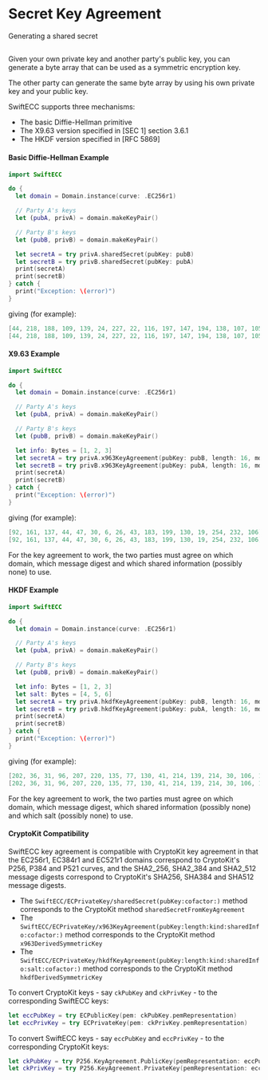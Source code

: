 # Secret Key Agreement

Generating a shared secret

## 

Given your own private key and another party's public key, you can generate a byte array that can be used as a symmetric encryption key.

The other party can generate the same byte array by using his own private key and your public key.

SwiftECC supports three mechanisms:

* The basic Diffie-Hellman primitive
* The X9.63 version specified in [SEC 1] section 3.6.1
* The HKDF version specified in [RFC 5869]

#### Basic Diffie-Hellman Example

```swift
import SwiftECC

do {
  let domain = Domain.instance(curve: .EC256r1)

  // Party A's keys
  let (pubA, privA) = domain.makeKeyPair()

  // Party B's keys
  let (pubB, privB) = domain.makeKeyPair()

  let secretA = try privA.sharedSecret(pubKey: pubB)
  let secretB = try privB.sharedSecret(pubKey: pubA)
  print(secretA)
  print(secretB)
} catch {
  print("Exception: \(error)")
}
```

giving (for example):

```swift
[44, 218, 188, 109, 139, 24, 227, 22, 116, 197, 147, 194, 138, 107, 105, 11, 236, 67, 236, 110, 42, 26, 250, 151, 111, 236, 60, 98, 210, 121, 243, 44]
[44, 218, 188, 109, 139, 24, 227, 22, 116, 197, 147, 194, 138, 107, 105, 11, 236, 67, 236, 110, 42, 26, 250, 151, 111, 236, 60, 98, 210, 121, 243, 44]
```

#### X9.63 Example

```swift
import SwiftECC

do {
  let domain = Domain.instance(curve: .EC256r1)

  // Party A's keys
  let (pubA, privA) = domain.makeKeyPair()

  // Party B's keys
  let (pubB, privB) = domain.makeKeyPair()

  let info: Bytes = [1, 2, 3]
  let secretA = try privA.x963KeyAgreement(pubKey: pubB, length: 16, md: .SHA2_256, sharedInfo: info)
  let secretB = try privB.x963KeyAgreement(pubKey: pubA, length: 16, md: .SHA2_256, sharedInfo: info)
  print(secretA)
  print(secretB)
} catch {
  print("Exception: \(error)")
}
```

giving (for example):

```swift
[92, 161, 137, 44, 47, 30, 6, 26, 43, 183, 199, 130, 19, 254, 232, 106]
[92, 161, 137, 44, 47, 30, 6, 26, 43, 183, 199, 130, 19, 254, 232, 106]
```

For the key agreement to work, the two parties must agree on which domain, which message digest and which shared information (possibly none) to use.

#### HKDF Example

```swift
import SwiftECC

do {
  let domain = Domain.instance(curve: .EC256r1)

  // Party A's keys
  let (pubA, privA) = domain.makeKeyPair()

  // Party B's keys
  let (pubB, privB) = domain.makeKeyPair()

  let info: Bytes = [1, 2, 3]
  let salt: Bytes = [4, 5, 6]
  let secretA = try privA.hkdfKeyAgreement(pubKey: pubB, length: 16, md: .SHA2_256, sharedInfo: info, salt: salt)
  let secretB = try privB.hkdfKeyAgreement(pubKey: pubA, length: 16, md: .SHA2_256, sharedInfo: info, salt: salt)
  print(secretA)
  print(secretB)
} catch {
  print("Exception: \(error)")
}
```

giving (for example):

```swift
[202, 36, 31, 96, 207, 220, 135, 77, 130, 41, 214, 139, 214, 30, 106, 180]
[202, 36, 31, 96, 207, 220, 135, 77, 130, 41, 214, 139, 214, 30, 106, 180]
```

For the key agreement to work, the two parties must agree on which domain, which message digest,
which shared information (possibly none) and which salt (possibly none) to use.

#### CryptoKit Compatibility

SwiftECC key agreement is compatible with CryptoKit key agreement
in that the EC256r1, EC384r1 and EC521r1 domains correspond to CryptoKit's P256, P384 and P521 curves,
and the SHA2_256, SHA2_384 and SHA2_512 message digests correspond to CryptoKit's SHA256, SHA384 and SHA512 message digests.

* The ``SwiftECC/ECPrivateKey/sharedSecret(pubKey:cofactor:)`` method corresponds to the CryptoKit method `sharedSecretFromKeyAgreement`
* The ``SwiftECC/ECPrivateKey/x963KeyAgreement(pubKey:length:kind:sharedInfo:cofactor:)`` method corresponds to the CryptoKit method `x963DerivedSymmetricKey`
* The ``SwiftECC/ECPrivateKey/hkdfKeyAgreement(pubKey:length:kind:sharedInfo:salt:cofactor:)`` method corresponds to the CryptoKit method `hkdfDerivedSymmetricKey`

To convert CryptoKit keys - say `ckPubKey` and `ckPrivKey` - to the corresponding SwiftECC keys:

```swift
let eccPubKey = try ECPublicKey(pem: ckPubKey.pemRepresentation)
let eccPrivKey = try ECPrivateKey(pem: ckPrivKey.pemRepresentation)
```

To convert SwiftECC keys - say `eccPubKey` and `eccPrivKey` - to the corresponding CryptoKit keys:

```swift
let ckPubKey = try P256.KeyAgreement.PublicKey(pemRepresentation: eccPubKey.pem)
let ckPrivKey = try P256.KeyAgreement.PrivateKey(pemRepresentation: eccPrivKey.pem)
```
